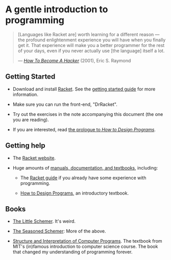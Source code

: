 A gentle introduction to programming
====================================

> [Languages like Racket are] worth learning for a different reason — the
> profound enlightenment experience you will have when you finally get it. That
> experience will make you a better programmer for the rest of your days, even
> if you never actually use [the language] itself a lot.  
>
> — *[How To Become A Hacker][hacker-howto]* (2001), Eric S. Raymond

[hacker-howto]: http://www.catb.org/esr/faqs/hacker-howto.html


Getting Started
---------------

* Download and install [Racket][Racket download]. See the
  [getting started guide][Racket getting_started] for more information.

* Make sure you can run the front-end, "DrRacket".

* Try out the exercises in the note accompanying this document (the one you are
  reading).

* If you are interested, read
  [the prologue to _How to Design Programs_][HtDP Prologue].


Getting help
------------

* The [Racket website][].

* Huge amounts of [manuals, documentation, and textbooks][Racket documentation],
  including:

    - The [Racket guide][] if you already have some experience with programming.
	
	- [How to Design Programs][HtDP], an introductory textbook.

[Racket getting_started]: http://docs.racket-lang.org/getting-started/index.html
[Racket website]: http://racket-lang.org
[Racket documentation]: http://docs.racket-lang.org
[Racket guide]: http://docs.racket-lang.org/guide/index.html
[HtDP]: http://www.htdp.org
[Racket download]: http://racket-lang.org/download/
[HtDP Prologue]: http://www.ccs.neu.edu/home/matthias/HtDP2e/part_prologue.html


Books
-----

* [The Little Schemer][]. It's weird.

* [The Seasoned Schemer][]: More of the above. 

* [Structure and Interpretation of Computer Programs][SICP]. The textbook
  from MIT's (in)famous introduction to computer science course. The book that
  changed my understanding of programming forever.

[The Little Schemer]: http://www.ccs.neu.edu/home/matthias/BTLS/
[The Seasoned Schemer]: http://www.ccs.neu.edu/home/matthias/BTSS/
[SICP]: http://mitpress.mit.edu/sicp/


 




